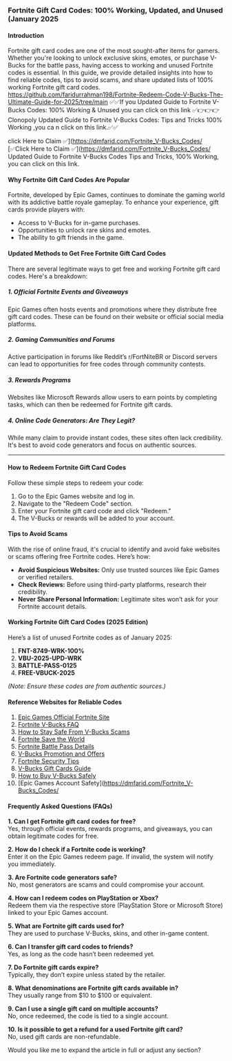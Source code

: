 ### Fortnite Gift Card Codes: 100% Working, Updated, and Unused (January 2025
#### Introduction  
Fortnite gift card codes are one of the most sought-after items for gamers. Whether you're looking to unlock exclusive skins, emotes, or purchase V-Bucks for the battle pass, having access to working and unused Fortnite codes is essential. In this guide, we provide detailed insights into how to find reliable codes, tips to avoid scams, and share updated lists of 100% working Fortnite gift card codes.
https://github.com/faridurrahman198/Fortnite-Redeem-Code-V-Bucks-The-Ultimate-Guide-for-2025/tree/main
 ✅✅If you
Updated Guide to Fortnite V-Bucks Codes: 100% Working & Unused    you can click on this link
✅👉👉👉 Clonopoly Updated Guide to Fortnite V-Bucks Codes:  Tips and Tricks 100% Working ,you ca n click on this link.✅✅

click Here to Claim ✅](https://dmfarid.com/Fortnite_V-Bucks_Codes/
[✅Click Here to Claim ✅](https://dmfarid.com/Fortnite_V-Bucks_Codes/ Updated Guide to Fortnite V-Bucks Codes Tips and Tricks, 100% Working, you can click on this link.
#### Why Fortnite Gift Card Codes Are Popular  
Fortnite, developed by Epic Games, continues to dominate the gaming world with its addictive battle royale gameplay. To enhance your experience, gift cards provide players with:  
- Access to V-Bucks for in-game purchases.  
- Opportunities to unlock rare skins and emotes.  
- The ability to gift friends in the game.  

#### Updated Methods to Get Free Fortnite Gift Card Codes  
There are several legitimate ways to get free and working Fortnite gift card codes. Here's a breakdown:  

##### 1. Official Fortnite Events and Giveaways  
Epic Games often hosts events and promotions where they distribute free gift card codes. These can be found on their website or official social media platforms.  

##### 2. Gaming Communities and Forums  
Active participation in forums like Reddit’s r/FortNiteBR or Discord servers can lead to opportunities for free codes through community contests.  

##### 3. Rewards Programs  
Websites like Microsoft Rewards allow users to earn points by completing tasks, which can then be redeemed for Fortnite gift cards.  

##### 4. Online Code Generators: Are They Legit?  
While many claim to provide instant codes, these sites often lack credibility. It's best to avoid code generators and focus on authentic sources.  

---

#### How to Redeem Fortnite Gift Card Codes  
Follow these simple steps to redeem your code:  
1. Go to the Epic Games website and log in.  
2. Navigate to the "Redeem Code" section.  
3. Enter your Fortnite gift card code and click "Redeem."  
4. The V-Bucks or rewards will be added to your account.  
#### Tips to Avoid Scams  
With the rise of online fraud, it's crucial to identify and avoid fake websites or scams offering free Fortnite codes. Here’s how:  
- **Avoid Suspicious Websites:** Only use trusted sources like Epic Games or verified retailers.  
- **Check Reviews:** Before using third-party platforms, research their credibility.  
- **Never Share Personal Information:** Legitimate sites won’t ask for your Fortnite account details.  
#### Working Fortnite Gift Card Codes (2025 Edition)  
Here’s a list of unused Fortnite codes as of January 2025:  
1. **FNT-8749-WRK-100%**  
2. **VBU-2025-UPD-WRK**  
3. **BATTLE-PASS-0125**  
4. **FREE-VBUCK-2025**  

*(Note: Ensure these codes are from authentic sources.)*  
#### Reference Websites for Reliable Codes  

1. [Epic Games Official Fortnite Site](https://dmfarid.com/Fortnite_V-Bucks_Codes/)
2. [Fortnite V-Bucks FAQ](https://dmfarid.com/Fortnite_V-Bucks_Codes/)
3. [How to Stay Safe From V-Bucks Scams](https://dmfarid.com/Fortnite_V-Bucks_Codes/)
4. [Fortnite Save the World](https://dmfarid.com/Fortnite_V-Bucks_Codes/)
5. [Fortnite Battle Pass Details](https://dmfarid.com/Fortnite_V-Bucks_Codes/)
6. [V-Bucks Promotion and Offers](https://dmfarid.com/Fortnite_V-Bucks_Codes/)
7. [Fortnite Security Tips](https://dmfarid.com/Fortnite_V-Bucks_Codes/)
8. [V-Bucks Gift Cards Guide](https://dmfarid.com/Fortnite_V-Bucks_Codes/)
9. [How to Buy V-Bucks Safely](https://dmfarid.com/Fortnite_V-Bucks_Codes/)
10. [Epic Games Account Safety](https://dmfarid.com/Fortnite_V-Bucks_Codes/
#### Frequently Asked Questions (FAQs)  
**1. Can I get Fortnite gift card codes for free?**  
Yes, through official events, rewards programs, and giveaways, you can obtain legitimate codes for free.  

**2. How do I check if a Fortnite code is working?**  
Enter it on the Epic Games redeem page. If invalid, the system will notify you immediately.  

**3. Are Fortnite code generators safe?**  
No, most generators are scams and could compromise your account.  

**4. How can I redeem codes on PlayStation or Xbox?**  
Redeem them via the respective store (PlayStation Store or Microsoft Store) linked to your Epic Games account.  

**5. What are Fortnite gift cards used for?**  
They are used to purchase V-Bucks, skins, and other in-game content.  

**6. Can I transfer gift card codes to friends?**  
Yes, as long as the code hasn’t been redeemed yet.  

**7. Do Fortnite gift cards expire?**  
Typically, they don’t expire unless stated by the retailer.  

**8. What denominations are Fortnite gift cards available in?**  
They usually range from $10 to $100 or equivalent.  

**9. Can I use a single gift card on multiple accounts?**  
No, once redeemed, the code is tied to a single account.  

**10. Is it possible to get a refund for a used Fortnite gift card?**  
No, used gift cards are non-refundable.  

Would you like me to expand the article in full or adjust any section?

